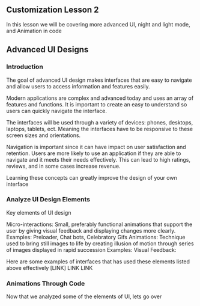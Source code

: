 <html>
    <head>
    <link rel="stylesheet" href="page2.css">
    </head>
    <body>
<section class="">
<!--Description of what customization 2 might be like and the topics that will be covered-->
<h1>Customization Lesson 2</h1>
<d>In this lesson we will be covering more advanced UI, night and light mode, and Animation in code</d>
</section>

<!--Title of the whole lesson-->
<section class="">
<h2>Advanced UI Designs</h2>
</section>

<!--Introduction to the lesson part 1-->
<section class="">
<h3>Introduction</h3>
<p>The goal of advanced UI design makes interfaces that are easy to navigate and allow users to access information and features easily. 

Modern applications are complex and advanced today and uses an array of features and functions. It is important to create an easy to understand so users can quickly navigate the interface.

The interfaces will be used through a variety of devices: phones, desktops, laptops, tablets, ect. Meaning the interfaces have to be responsive to these screen sizes and orientations.

Navigation is important since it can have impact on user satisfaction and retention. Users are more likely to use an application if they are able to navigate and it meets their needs effectively. This can lead to high ratings, reviews, and in some cases increase revenue.

Learning these concepts can greatly improve the design of your own interface</p>
</section>


<section class="">
<h3>Analyze UI Design Elements</h3>

<p>Key elements of UI design</p>

<p>Micro-interactions: Small, preferably functional animations that support the user by giving visual feedback and displaying changes more clearly.
Examples: Preloader, Chat bots, Celebratory Gifs
Animations: Technique used to bring still images to life by creating illusion of motion through series of images displayed in rapid succession
Examples:
Visual Feedback:</p>

<p>Here are some examples of interfaces that has used these elements listed above effectively [LINK] LINK LINK</p>
<!--ask students 'how effective are these examples and point to some of the elements shown on the interfaces'-->
</section>

</section class="">
<h3>Animations Through Code</h3>
<p>Now that we analyzed some of the elements of UI, lets go over






